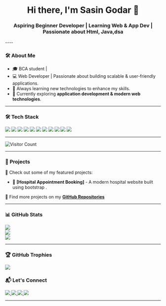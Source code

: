                                                        
<!--Beautiful GitHub Profile README --> 
    
<h1 align="center">Hi there, I'm Sasin Godar 👋</h1>       
      
<p align="center">       
  <h3 align="center">Aspiring Beginner Developer | Learning Web & App Dev | Passionate about Html, Java,dsa</h3>     
      
</p>           
----    
           
### 🛠️ **About Me**   
- 🎓 BCA student |    
- 💻 Web Developer | Passionate about building scalable & user-friendly applications.        
- 🚀 Always learning new technologies to enhance my skills.        
- 🌱 Currently exploring **application development  & modern  web technologies**.           
    
--- 

### 🛠️ **Tech Stack** 
<p> 
  <img src="https://img.shields.io/badge/C-%2300599C.svg?&style=for-the-badge&logo=c&logoColor=white"/>
 <img src="https://img.shields.io/badge/HTML5-%23E34F26.svg?&style=for-the-badge&logo=html5&logoColor=white" /> 
  <img src="https://img.shields.io/badge/CSS3-%231572B6.svg?&style=for-the-badge&logo=css3&logoColor=white" />  
  <img src="https://img.shields.io/badge/JavaScript-%23F7DF1E.svg?&style=for-the-badge&logo=javascript&logoColor=black" />  
  <img src="https://img.shields.io/badge/PHP-777BB4?style=for-the-badge&logo=php&logoColor=white"/>   

<img src="https://img.shields.io/badge/Java-%23007396.svg?&style=for-the-badge&logo=java&logoColor=white" />  
 <img src="https://img.shields.io/badge/Bootstrap-%23563D7C.svg?&style=for-the-badge&logo=bootstrap&logoColor=white" />
    <img src="https://img.shields.io/badge/Git-%23F05033.svg?&style=for-the-badge&logo=git&logoColor=white" />
  <img src="https://img.shields.io/badge/GitHub-%23181717.svg?&style=for-the-badge&logo=github&logoColor=white" />
  <img src="https://img.shields.io/badge/Adobe%20Photoshop-%2331A8FF.svg?&style=for-the-badge&logo=adobephotoshop&logoColor=white" />
  <img src="https://img.shields.io/badge/Adobe%20XD-%23FF61F6.svg?&style=for-the-badge&logo=adobexd&logoColor=white" />
     

</p>

---
![Visitor Count](https://komarev.com/ghpvc/?username=Sasin-Godar7&color=blue)


---

### 📌 **Projects**
🚀 Check out some of my featured projects:

- 🏥 **[Hospital Appointment Booking]** - A modern hospital website built using bootstrap . 

 
📌 Find more projects on my **[GitHub Repositories](https://github.com/Sasin-Godar7?tab=repositories)**    

---
### 📊 GitHub Stats
![](https://github-readme-stats.vercel.app/api?username=Sasin-Godar7&theme=holi&hide_border=false&include_all_commits=false&count_private=false)<br/>
 ![](https://nirzak-streak-stats.vercel.app/?user=Sasin-Godar7&theme=holi&hide_border=false)<br/>
 ![](https://github-readme-stats.vercel.app/api/top-langs/?username=Sasin-Godar7&theme=holi&hide_border=false&include_all_commits=false&count_private=false&layout=compact)
 

---
### 🏆 GitHub Trophies
![](https://github-profile-trophy.vercel.app/?username=Sasin-Godar7&theme=radical&no-frame=false&no-bg=true&margin-w=4)


### 📬 **Let's Connect**
<p>

  <a href="sago_bca2080@lict.edu.np">
    <img src="https://img.shields.io/badge/Email-%23D14836.svg?&style=for-the-badge&logo=gmail&logoColor=white" />
  </a>
  <a href="https://twitter.com/your-real-twitter" target="_blank">
    <img src="https://img.shields.io/badge/Twitter-%231DA1F2.svg?&style=for-the-badge&logo=twitter&logoColor=white" />
  </a>
  <a href="https://www.facebook.com/sasin.godar" target="_blank">
    <img src="https://img.shields.io/badge/Facebook-%231877F2.svg?&style=for-the-badge&logo=facebook&logoColor=white" />
  </a>
  <a href="https://www.instagram.com/sasinkshettry" target="_blank">
    <img src="https://img.shields.io/badge/Instagram-%23E4405F.svg?&style=for-the-badge&logo=instagram&logoColor=white" />
  </a>   
</p>


---


